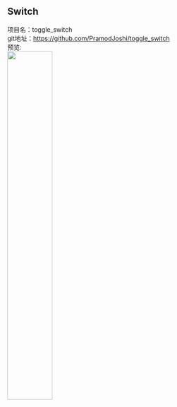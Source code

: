 ## Switch

项目名：toggle_switch<br>
git地址：https://github.com/PramodJoshi/toggle_switch<br>
预览:<br>
<img src="https://camo.githubusercontent.com/247f5a30c5c96b28423eb05aea00c307310976334a7b3204befa8561ce7c5910/68747470733a2f2f6d656469612e67697068792e636f6d2f6d656469612f5158316a6345514835506e784c376c374c682f67697068792e676966" width="45%"/>
